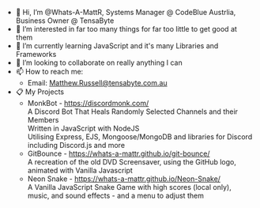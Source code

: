 - 👋 Hi, I’m @Whats-A-MattR, Systems Manager @ CodeBlue Austrlia, Business Owner @ TensaByte
- 👀 I’m interested in far too many things for far too little to get good at them
- 🌱 I’m currently learning JavaScript and it's many Libraries and Frameworks
- 💞️ I’m looking to collaborate on really anything I can
- 📫 How to reach me:
    - Email: Matthew.Russell@tensabyte.com.au
- 📋 My Projects
    - MonkBot - https://discordmonk.com/  
    A Discord Bot That Heals Randomly Selected Channels and their Members  
    Written in JavaScript with NodeJS  
    Utilising Express, EJS, Mongoose/MongoDB and libraries for Discord including Discord.js and more
    - GitBounce - https://whats-a-mattr.github.io/git-bounce/  
    A recreation of the old DVD Screensaver, using the GitHub logo, animated with Vanilla Javascript
    - Neon Snake - https://whats-a-mattr.github.io/Neon-Snake/  
    A Vanilla JavaScript Snake Game with high scores (local only), music, and sound effects - and a menu to adjust them
    
    
<!---
Whats-A-MattR/Whats-A-MattR is a ✨ special ✨ repository because its `README.md` (this file) appears on your GitHub profile.
You can click the Preview link to take a look at your changes.
--->
